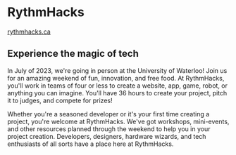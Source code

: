 # RythmHacks
[rythmhacks.ca](https://rythmhacks.ca/)

## Experience the magic of tech
In July of 2023, we're going in person at the University of Waterloo! Join us for an amazing weekend of fun, innovation, and free food. At RythmHacks, you'll work in teams of four or less to create a website, app, game, robot, or anything you can imagine. You'll have 36 hours to create your project, pitch it to judges, and compete for prizes!

Whether you're a seasoned developer or it's your first time creating a project, you're welcome at RythmHacks. We've got workshops, mini-events, and other resources planned through the weekend to help you in your project creation. Developers, designers, hardware wizards, and tech enthusiasts of all sorts have a place here at RythmHacks.
